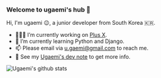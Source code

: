 ### Welcome to ugaemi's hub 👋

Hi, I'm ugaemi 😉, a junior developer from South Korea 🇰🇷.

- 👨🏻‍💻 I’m currently working on [Plus X](https://plus-ex.com).
- 🌱 I’m currently learning Python and Django.
- 📫 Please email via u.gaemi@gmail.com to reach me.
- 👀 See my [Ugaemi's dev note](https://ugaemi.github.io) to get more info.

![Ugaemi's github stats](https://github-readme-stats.vercel.app/api?username=ugaemi&show_icons=true&hide_border=true)
